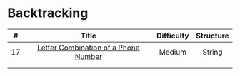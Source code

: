 
# Backtracking
| # | Title | Difficulty | Structure|
| :-----:| :----: | :----: |:----:|
|17|[Letter Combination of a Phone Number](https://github.com/yuxuanm/Leetcode-Java/blob/master/Leetcode/src/stringandinteger/Q17LetterCombinationsOfPhoneNumber.java)| Medium |String|
||[]()|  ||
||[]()|  ||
